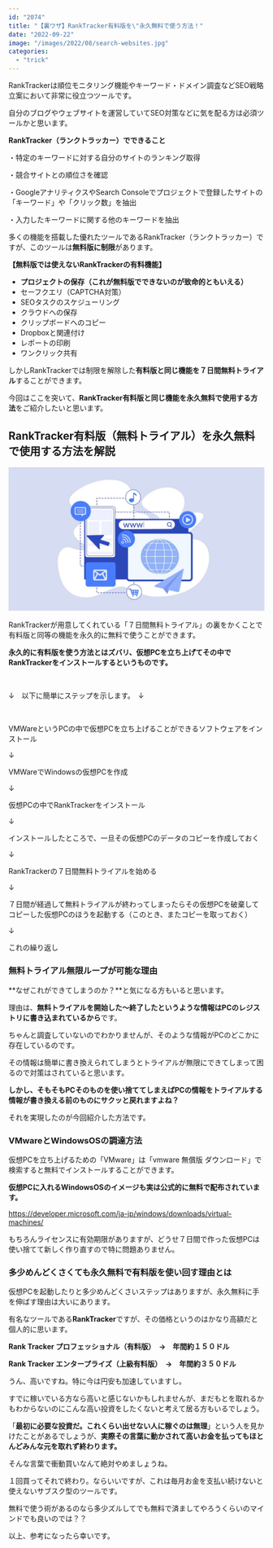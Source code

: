 ```yaml
---
id: "2074"
title: "【裏ワザ】RankTracker有料版を\"永久無料で使う方法！"
date: "2022-09-22"
image: "/images/2022/08/search-websites.jpg"
categories: 
  - "trick"
---
```


RankTrackerは順位モニタリング機能やキーワード・ドメイン調査などSEO戦略立案において非常に役立つツールです。

自分のブログやウェブサイトを運営していてSEO対策などに気を配る方は必須ツールかと思います。

**RankTracker（ランクトラッカー）でできること**

・特定のキーワードに対する自分のサイトのランキング取得

・競合サイトとの順位さを確認

・GoogleアナリティクスやSearch Consoleでプロジェクトで登録したサイトの「キーワード」や「クリック数」を抽出

・入力したキーワードに関する他のキーワードを抽出

多くの機能を搭載した優れたツールであるRankTracker（ランクトラッカー）ですが、このツールは**無料版に制限**があります。

**【無料版では使えないRankTrackerの有料機能】**

- **プロジェクトの保存（これが無料版でできないのが致命的ともいえる）**
- セーフクエリ（CAPTCHA対策）
- SEOタスクのスケジューリング
- クラウドへの保存
- クリップボードへのコピー
- Dropboxと関連付け
- レポートの印刷
- ワンクリック共有

しかしRankTrackerでは制限を解除した**有料版と同じ機能を７日間無料トライアル**することができます。

今回はここを突いて、**RankTracker有料版と同じ機能を永久無料で使用する方法**をご紹介したいと思います。

## RankTracker有料版（無料トライアル）を永久無料で使用する方法を解説

![](/images/2022/01/world_wide_web_computer.jpg)

RankTrackerが用意してくれている「７日間無料トライアル」の裏をかくことで有料版と同等の機能を永久的に無料で使うことができます。

**永久的に有料版を使う方法とはズバリ、仮想PCを立ち上げてその中でRankTrackerをインストールするというものです。**

 

↓　以下に簡単にステップを示します。　↓

 

VMWareというPCの中で仮想PCを立ち上げることができるソフトウェアをインストール

↓

VMWareでWindowsの仮想PCを作成

↓

仮想PCの中でRankTrackerをインストール

↓

インストールしたところで、一旦その仮想PCのデータのコピーを作成しておく

↓

RankTrackerの７日間無料トライアルを始める

↓

７日間が経過して無料トライアルが終わってしまったらその仮想PCを破棄してコピーした仮想PCのほうを起動する（このとき、またコピーを取っておく）

↓

これの繰り返し

### 無料トライアル無限ループが可能な理由

**なぜこれができてしまうのか？**と気になる方もいると思います。

理由は、**無料トライアルを開始した～終了したというような情報はPCのレジストリに書き込まれているから**です。

ちゃんと調査していないのでわかりませんが、そのような情報がPCのどこかに存在しているのです。

その情報は簡単に書き換えられてしまうとトライアルが無限にできてしまって困るので対策はされていると思います。

**しかし、そもそもPCそのものを使い捨ててしまえばPCの情報をトライアルする情報が書き換える前のものにサクッと戻れますよね？**

それを実現したのが今回紹介した方法です。

### VMwareとWindowsOSの調達方法

仮想PCを立ち上げるための「VMware」は「vmware 無償版 ダウンロード」で検索すると無料でインストールすることができます。

**仮想PCに入れるWindowsOSのイメージも実は公式的に無料で配布されています。**

https://developer.microsoft.com/ja-jp/windows/downloads/virtual-machines/

もちろんライセンスに有効期限がありますが、どうせ７日間で作った仮想PCは使い捨てて新しく作り直すので特に問題ありません。

### 多少めんどくさくても永久無料で有料版を使い回す理由とは

仮想PCを起動したりと多少めんどくさいステップはありますが、永久無料に手を伸ばす理由は大いにあります。

有名なツールである**RankTracker**ですが、その価格というのはかなり高額だと個人的に思います。

**Rank Tracker プロフェッショナル（有料版）　→　年間約１５０ドル** 

**Rank Tracker エンタープライズ（上級有料版）　→　年間約３５０ドル** 

うん、高いですね。特に今は円安も加速していますし。

すでに稼いでいる方なら高いと感じないかもしれませんが、まだもとを取れるかもわからないのにこんな高い投資をしたくないと考えて居る方もいるでしょう。

「**最初に必要な投資だ。これくらい出せない人に稼ぐのは無理**」という人を見かけたことがあるでしょうが、**実際その言葉に動かされて高いお金を払ってもほとんどみんな元を取れず終わります。**

そんな言葉で衝動買いなんて絶対やめましょうね。

１回買ってそれで終わり。ならいいですが、これは毎月お金を支払い続けないと使えないサブスク型のツールです。

無料で使う術があるのなら多少ズルしてでも無料で済ましてやろうくらいのマインドでも良いのでは？？

以上、参考になったら幸いです。
